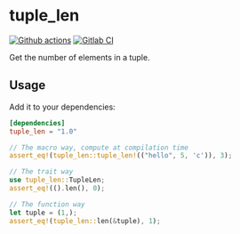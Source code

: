 # tuple_len

[![Github actions](https://github.com/sanpii/tuple_len/workflows/.github/workflows/ci.yml/badge.svg)](https://github.com/sanpii/tuple_len/actions?query=workflow%3A.github%2Fworkflows%2Fci.yml)
[![Gitlab CI](https://gitlab.com/sanpi/tuple_len/badges/main/pipeline.svg)](https://gitlab.com/sanpi/tuple_len/commits/main)

Get the number of elements in a tuple.

## Usage

Add it to your dependencies:

```toml
[dependencies]
tuple_len = "1.0"
```

```rust
// The macro way, compute at compilation time
assert_eq!(tuple_len::tuple_len!(("hello", 5, 'c')), 3);

// The trait way
use tuple_len::TupleLen;
assert_eq!(().len(), 0);

// The function way
let tuple = (1,);
assert_eq!(tuple_len::len(&tuple), 1);
```
